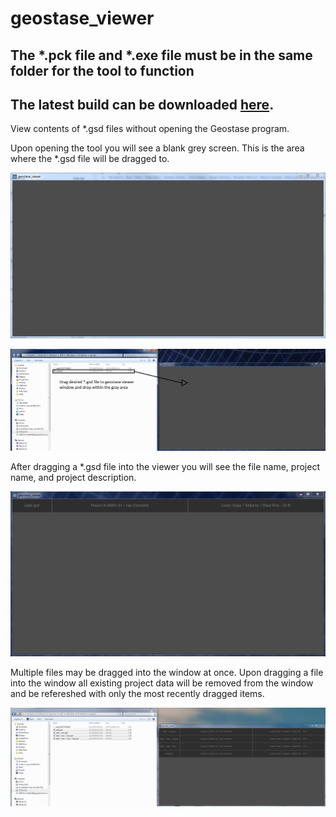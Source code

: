 # geostase_viewer
## The *.pck file and *.exe file must be in the same folder for the tool to function
## The latest build can be downloaded [here](https://github.com/cypher31/geostase_viewer/tree/master/builds).

View contents of *.gsd files without opening the Geostase program.

Upon opening the tool you will see a blank grey screen. This is the area where the *.gsd file will be dragged to.

![program view](geostase_viewer_readme/initial_state.PNG)

![program view](geostase_viewer_readme/before_drag.PNG)

After dragging a *.gsd file into the viewer you will see the file name, project name, and project description.

![program view](geostase_viewer_readme/after_drag.PNG)

Multiple files may be dragged into the window at once. Upon dragging a file into the window all existing project data will be removed from the window and be refereshed with only the most recently dragged items.

![program view](geostase_viewer_readme/after_drag_multi.PNG)
